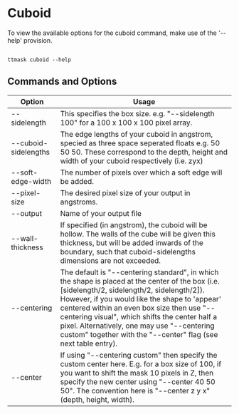 #  Cuboid

To view the available options for the cuboid command, make use of the '--help' provision. 

```shell

ttmask cuboid --help

```

## Commands and Options

Option | Usage                                                                                                                                                                                                           |
------------ |-----------------------------------------------------------------------------------------------------------------------------------------------------------------------------------------------------------------| 
--sidelength | This specifies the box size. e.g. "--sidelength 100" for a 100 x 100 x 100 pixel array.                                                                                                                                               | 
--cuboid-sidelengths  | The edge lengths of your cuboid in angstrom, specied as three space seperated floats e.g. 50 50 50. These correspond to the depth, height and width of your cuboid respectively (i.e. zyx)                      |
--soft-edge-width | The number of pixels over which a soft edge will be added.                                                                                                                                                      |
--pixel-size  | The desired pixel size of your output in angstroms.                                                                                                                               |
--output | Name of your output file                                                                                                                                                                    |
--wall-thickness  | If specified (in angstrom), the cuboid will be hollow. The walls of the cube will be given this thickness, but will be added inwards of the boundary, such that cuboid-sidelengths dimensions are not exceeded. |
--centering | The default is "--centering standard", in which the shape is placed at the center of the box (i.e. [sidelength/2, sidelength/2, sidelength/2]). However, if you would like the shape to 'appear' centered within an even box size then use "--centering visual", which shifts the center half a pixel. Alternatively, one may use "--centering custom" together with the "--center" flag (see next table entry). 
--center | If using "--centering custom" then specify the custom center here. E.g. for a box size of 100, if you want to shift the mask 10 pixels in Z, then specify the new center using "--center 40 50 50". The convention here is "--center z y x" (depth, height, width).                                                                                                                                    




    